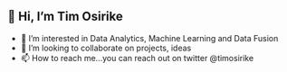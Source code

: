 ## 👋 Hi, I’m Tim Osirike
- 👀 I’m interested in Data Analytics, Machine Learning and Data Fusion
- 💞️ I’m looking to collaborate on projects, ideas
- 📫 How to reach me...you can reach out on twitter @timosirike

<!---
timosirike/timosirike is a ✨ special ✨ repository because its `README.md` (this file) appears on your GitHub profile.
You can click the Preview link to take a look at your changes.
--->
